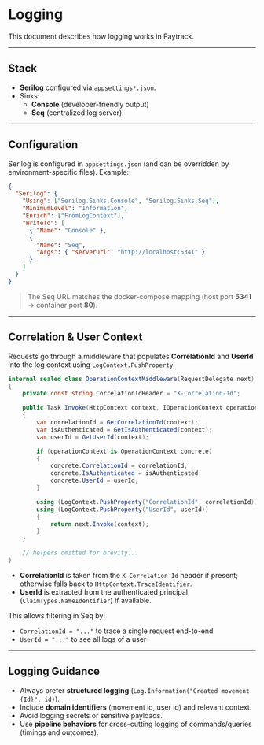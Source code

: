 # Logging

This document describes how logging works in Paytrack.

---

## Stack

- **Serilog** configured via `appsettings*.json`.
- Sinks:
  - **Console** (developer-friendly output)
  - **Seq** (centralized log server)

---

## Configuration

Serilog is configured in `appsettings.json` (and can be overridden by environment-specific files). Example:

```json
{
  "Serilog": {
    "Using": ["Serilog.Sinks.Console", "Serilog.Sinks.Seq"],
    "MinimumLevel": "Information",
    "Enrich": ["FromLogContext"],
    "WriteTo": [
      { "Name": "Console" },
      {
        "Name": "Seq",
        "Args": { "serverUrl": "http://localhost:5341" }
      }
    ]
  }
}
```

> The Seq URL matches the docker-compose mapping (host port **5341** → container port **80**).

---

## Correlation & User Context

Requests go through a middleware that populates **CorrelationId** and **UserId** into the log context using `LogContext.PushProperty`.

```csharp
internal sealed class OperationContextMiddleware(RequestDelegate next)
{
    private const string CorrelationIdHeader = "X-Correlation-Id";

    public Task Invoke(HttpContext context, IOperationContext operationContext)
    {
        var correlationId = GetCorrelationId(context);
        var isAuthenticated = GetIsAuthenticated(context);
        var userId = GetUserId(context);

        if (operationContext is OperationContext concrete)
        {
            concrete.CorrelationId = correlationId;
            concrete.IsAuthenticated = isAuthenticated;
            concrete.UserId = userId;
        }

        using (LogContext.PushProperty("CorrelationId", correlationId))
        using (LogContext.PushProperty("UserId", userId))
        {
            return next.Invoke(context);
        }
    }

    // helpers omitted for brevity...
}
```

- **CorrelationId** is taken from the `X-Correlation-Id` header if present; otherwise falls back to `HttpContext.TraceIdentifier`.
- **UserId** is extracted from the authenticated principal (`ClaimTypes.NameIdentifier`) if available.

This allows filtering in Seq by:

- `CorrelationId = "..."` to trace a single request end-to-end
- `UserId = "..."` to see all logs of a user

---

## Logging Guidance

- Always prefer **structured logging** (`Log.Information("Created movement {Id}", id)`).
- Include **domain identifiers** (movement id, user id) and relevant context.
- Avoid logging secrets or sensitive payloads.
- Use **pipeline behaviors** for cross-cutting logging of commands/queries (timings and outcomes).
